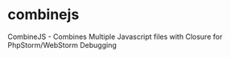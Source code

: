 combinejs
=========

CombineJS - Combines Multiple Javascript files with Closure for PhpStorm/WebStorm Debugging
